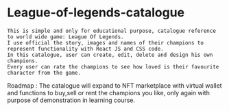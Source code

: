 # League-of-legends-catalogue
    This is simple and only for educational purpose, catalogue reference to world wide game: League Of Legends.
    I use official the story, images and names of their champions to represent functionality with React JS and CSS code.
    In this catalogue, user can create, edit, delete and design his own champions.
    Every user can rate the champions to see how loved is their favourite character from the game.

Roadmap : 
    The catalogue will expand to NFT marketplace with virtual wallet and functions to buy,sell or rent the champions you like,
only again with purpose of demonstration in learning course.
